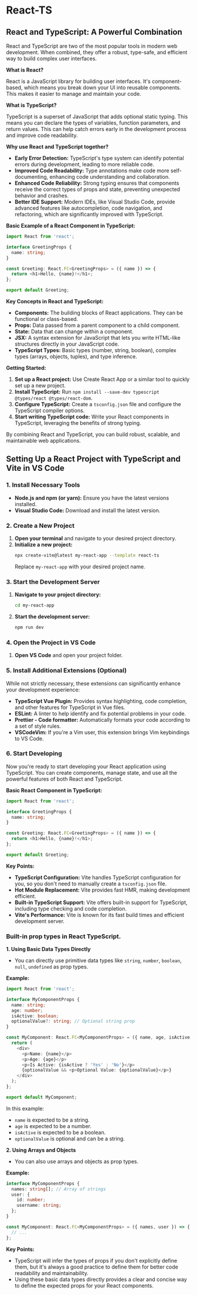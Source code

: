# React-TS

## **React and TypeScript: A Powerful Combination**

React and TypeScript are two of the most popular tools in modern web development. When combined, they offer a robust, type-safe, and efficient way to build complex user interfaces.

**What is React?**

React is a JavaScript library for building user interfaces. It's component-based, which means you break down your UI into reusable components. This makes it easier to manage and maintain your code.

**What is TypeScript?**

TypeScript is a superset of JavaScript that adds optional static typing. This means you can declare the types of variables, function parameters, and return values. This can help catch errors early in the development process and improve code readability.

**Why use React and TypeScript together?**

* **Early Error Detection:** TypeScript's type system can identify potential errors during development, leading to more reliable code.
* **Improved Code Readability:** Type annotations make code more self-documenting, enhancing code understanding and collaboration.
* **Enhanced Code Reliability:** Strong typing ensures that components receive the correct types of props and state, preventing unexpected behavior and crashes.
* **Better IDE Support:** Modern IDEs, like Visual Studio Code, provide advanced features like autocompletion, code navigation, and refactoring, which are significantly improved with TypeScript.

**Basic Example of a React Component in TypeScript:**

```typescript
import React from 'react';

interface GreetingProps {
  name: string;
}

const Greeting: React.FC<GreetingProps> = ({ name }) => {
  return <h1>Hello, {name}!</h1>;
};

export default Greeting;
```

**Key Concepts in React and TypeScript:**

* **Components:** The building blocks of React applications. They can be functional or class-based.
* **Props:** Data passed from a parent component to a child component.
* **State:** Data that can change within a component.
* **JSX:** A syntax extension for JavaScript that lets you write HTML-like structures directly in your JavaScript code.
* **TypeScript Types:** Basic types (number, string, boolean), complex types (arrays, objects, tuples), and type inference.

**Getting Started:**

1. **Set up a React project:** Use Create React App or a similar tool to quickly set up a new project.
2. **Install TypeScript:** Run `npm install --save-dev typescript @types/react @types/react-dom`.
3. **Configure TypeScript:** Create a `tsconfig.json` file and configure the TypeScript compiler options.
4. **Start writing TypeScript code:** Write your React components in TypeScript, leveraging the benefits of strong typing.

By combining React and TypeScript, you can build robust, scalable, and maintainable web applications.
 
## **Setting Up a React Project with TypeScript and Vite in VS Code**

### 1. **Install Necessary Tools**
* **Node.js and npm (or yarn):** Ensure you have the latest versions installed.
* **Visual Studio Code:** Download and install the latest version.

### 2. **Create a New Project**
1. **Open your terminal** and navigate to your desired project directory.
2. **Initialize a new project:**
   ```bash
   npx create-vite@latest my-react-app --template react-ts
   ```
   Replace `my-react-app` with your desired project name.

### 3. **Start the Development Server**
1. **Navigate to your project directory:**
   ```bash
   cd my-react-app
   ```
2. **Start the development server:**
   ```bash
   npm run dev
   ```

### 4. **Open the Project in VS Code**
1. **Open VS Code** and open your project folder.

### 5. **Install Additional Extensions (Optional)**
While not strictly necessary, these extensions can significantly enhance your development experience:
* **TypeScript Vue Plugin:** Provides syntax highlighting, code completion, and other features for TypeScript in Vue files.
* **ESLint:** A linter to help identify and fix potential problems in your code.
* **Prettier - Code formatter:** Automatically formats your code according to a set of style rules.
* **VSCodeVim:** If you're a Vim user, this extension brings Vim keybindings to VS Code.

### 6. **Start Developing**
Now you're ready to start developing your React application using TypeScript. You can create components, manage state, and use all the powerful features of both React and TypeScript.

**Basic React Component in TypeScript:**

```typescript
import React from 'react';

interface GreetingProps {
  name: string;
}

const Greeting: React.FC<GreetingProps> = ({ name }) => {
  return <h1>Hello, {name}!</h1>;
};

export default Greeting;
```

**Key Points:**

* **TypeScript Configuration:** Vite handles TypeScript configuration for you, so you don't need to manually create a `tsconfig.json` file.
* **Hot Module Replacement:** Vite provides fast HMR, making development efficient.
* **Built-in TypeScript Support:** Vite offers built-in support for TypeScript, including type checking and code completion.
* **Vite's Performance:** Vite is known for its fast build times and efficient development server.

### Built-in prop types in React TypeScript.

**1. Using Basic Data Types Directly**

* You can directly use primitive data types like `string`, `number`, `boolean`, `null`, `undefined` as prop types.

**Example:**

```typescript
import React from 'react';

interface MyComponentProps {
  name: string; 
  age: number; 
  isActive: boolean;
  optionalValue?: string; // Optional string prop
}

const MyComponent: React.FC<MyComponentProps> = ({ name, age, isActive, optionalValue }) => {
  return (
    <div>
      <p>Name: {name}</p>
      <p>Age: {age}</p>
      <p>Is Active: {isActive ? 'Yes' : 'No'}</p>
      {optionalValue && <p>Optional Value: {optionalValue}</p>} 
    </div>
  );
};

export default MyComponent;
```

In this example:

* `name` is expected to be a string.
* `age` is expected to be a number.
* `isActive` is expected to be a boolean.
* `optionalValue` is optional and can be a string.

**2. Using Arrays and Objects**

* You can also use arrays and objects as prop types.

**Example:**

```typescript
interface MyComponentProps {
  names: string[]; // Array of strings
  user: { 
    id: number;
    username: string;
  }; 
}

const MyComponent: React.FC<MyComponentProps> = ({ names, user }) => { 
  // ...
};
```

**Key Points:**

* TypeScript will infer the types of props if you don't explicitly define them, but it's always a good practice to define them for better code readability and maintainability.
* Using these basic data types directly provides a clear and concise way to define the expected props for your React components.

